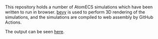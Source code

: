
This repository holds a number of AtomECS simulations which have been written to run in browser.
[bevy](https://bevyengine.org/) is used to perform 3D rendering of the simulations, and the simulations are compiled to web assembly by GitHub Actions.

The output can be seen [here](https://teamatomecs.github.io/AtomECSDemos/).

